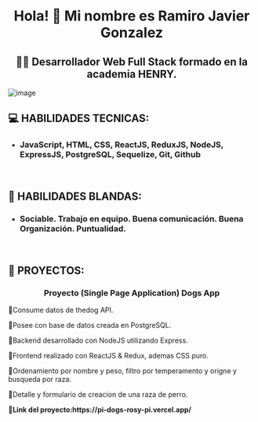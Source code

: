 <h1 align="center">Hola! 👋 Mi nombre es Ramiro Javier Gonzalez</h1>

<h2 align="center">👩‍💻 Desarrollador Web Full Stack formado en la academia HENRY.</h2>

  ![image](https://user-images.githubusercontent.com/105139169/200483805-9be724b9-f2eb-49d8-a0af-99cfa9a96fcb.png)


<h2>💻 HABILIDADES TECNICAS:</h2>
<ul>
  <li><h3>JavaScript, HTML, CSS, ReactJS, ReduxJS, NodeJS, ExpressJS, PostgreSQL, Sequelize, Git, Github</h3></li>
</ul>

<br>
<h2>🎈 HABILIDADES BLANDAS:</h2>
<ul>
  <li><h3>Sociable. Trabajo en equipo. Buena comunicación. Buena Organización. Puntualidad.</h3></li>
</ul>

<br>
<h2>🎯 PROYECTOS:</h2>
<h3 align="center">Proyecto (Single Page Application) Dogs App</h3>
<p align="center">

</p>
<p>🔹Consume datos de thedog API.</p>
<p>🔹Posee con base de datos creada en PostgreSQL.</p>
<p>🔹Backend desarrollado con NodeJS utilizando Express.</p>
<p>🔹Frontend realizado con ReactJS & Redux, ademas CSS puro.</p>
<p>🔹Ordenamiento por nombre y peso, filtro por temperamento y origne y busqueda por raza.</p>
<p>🔹Detalle y formulario de creacion de una raza de perro.</p>
<b>🔹Link del proyecto:https://pi-dogs-rosy-pi.vercel.app/ </b>


<!--
**ramirogz1/ramirogz1** is a ✨ _special_ ✨ repository because its `README.md` (this file) appears on your GitHub profile.

Here are some ideas to get you started:

- 🔭 I’m currently working on ...
- 🌱 I’m currently learning ...
- 👯 I’m looking to collaborate on ...
- 🤔 I’m looking for help with ...
- 💬 Ask me about ...
- 📫 How to reach me: ...
- 😄 Pronouns: ...
- ⚡ Fun fact: ...
-->



